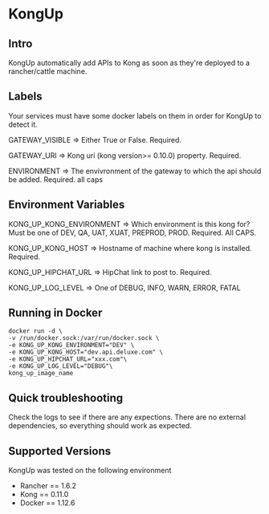 # KongUp

## Intro 

KongUp automatically add APIs to Kong as soon as they're deployed to a rancher/cattle machine.

## Labels 

Your services must have some docker labels on them in order for KongUp to detect it.

GATEWAY_VISIBLE => Either True or False. Required.

GATEWAY\_URI => Kong  uri (kong version>= 0.10.0) property. Required.

ENVIRONMENT => The envivronment of the gateway to which the api should be added. Required. all caps

## Environment Variables 


KONG\_UP\_KONG\_ENVIRONMENT => Which environment is this kong for? Must be one of 
DEV, QA, UAT, XUAT, PREPROD, PROD. Required. All CAPS.

KONG\_UP\_KONG\_HOST => Hostname of machine where kong is installed. Required.

KONG\_UP\_HIPCHAT\_URL => HipChat link to post to. Required.

KONG\_UP\_LOG\_LEVEL => One of DEBUG, INFO, WARN, ERROR, FATAL

## Running in Docker

```
docker run -d \
-v /run/docker.sock:/var/run/docker.sock \
-e KONG_UP_KONG_ENVIRONMENT="DEV" \
-e KONG_UP_KONG_HOST="dev.api.deluxe.com" \
-e KONG_UP_HIPCHAT_URL="xxx.com"\
-e KONG_UP_LOG_LEVEL="DEBUG"\
kong_up_image_name
```

## Quick troubleshooting

Check the logs to see if there are any expections. There are no external dependencies, so everything should work as expected.

## Supported Versions 

KongUp was tested on the following environment

- Rancher == 1.6.2
- Kong == 0.11.0
- Docker == 1.12.6

